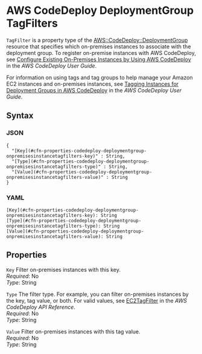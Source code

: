 # AWS CodeDeploy DeploymentGroup TagFilters<a name="aws-properties-codedeploy-deploymentgroup-onpremisesinstancetagfilters"></a>

`TagFilter` is a property type of the [AWS::CodeDeploy::DeploymentGroup](aws-resource-codedeploy-deploymentgroup.md) resource that specifies which on\-premises instances to associate with the deployment group\. To register on\-premise instances with AWS CodeDeploy, see [Configure Existing On\-Premises Instances by Using AWS CodeDeploy](https://docs.aws.amazon.com/codedeploy/latest/userguide/how-to-configure-on-premises-host.html) in the *AWS CodeDeploy User Guide*\.

For information on using tags and tag groups to help manage your Amazon EC2 instances and on\-premises instances, see [Tagging Instances for Deployment Groups in AWS CodeDeploy](https://docs.aws.amazon.com/codedeploy/latest/userguide/instances-tagging.html) in the *AWS CodeDeploy User Guide*\.

## Syntax<a name="w4ab1c21c10c72c21c69b7"></a>

### JSON<a name="aws-properties-codedeploy-deploymentgroup-onpremisesinstancetagfilters-syntax.json"></a>

```
{
  "[Key](#cfn-properties-codedeploy-deploymentgroup-onpremisesinstancetagfilters-key)" : String,
  "[Type](#cfn-properties-codedeploy-deploymentgroup-onpremisesinstancetagfilters-type)" : String,
  "[Value](#cfn-properties-codedeploy-deploymentgroup-onpremisesinstancetagfilters-value)" : String
}
```

### YAML<a name="aws-properties-codedeploy-deploymentgroup-onpremisesinstancetagfilters-syntax.yaml"></a>

```
[Key](#cfn-properties-codedeploy-deploymentgroup-onpremisesinstancetagfilters-key): String
[Type](#cfn-properties-codedeploy-deploymentgroup-onpremisesinstancetagfilters-type): String
[Value](#cfn-properties-codedeploy-deploymentgroup-onpremisesinstancetagfilters-value): String
```

## Properties<a name="w4ab1c21c10c72c21c69b9"></a>

`Key`  <a name="cfn-properties-codedeploy-deploymentgroup-onpremisesinstancetagfilters-key"></a>
Filter on\-premises instances with this key\.  
*Required*: No  
*Type*: String

`Type`  <a name="cfn-properties-codedeploy-deploymentgroup-onpremisesinstancetagfilters-type"></a>
The filter type\. For example, you can filter on\-premises instances by the key, tag value, or both\. For valid values, see [EC2TagFilter](https://docs.aws.amazon.com/codedeploy/latest/APIReference/API_EC2TagFilter.html) in the *AWS CodeDeploy API Reference*\.  
*Required*: No  
*Type*: String

`Value`  <a name="cfn-properties-codedeploy-deploymentgroup-onpremisesinstancetagfilters-value"></a>
Filter on\-premises instances with this tag value\.  
*Required*: No  
*Type*: String